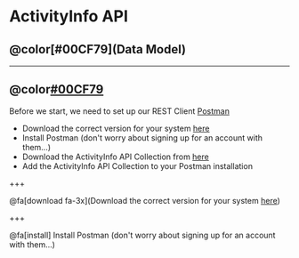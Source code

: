 # ActivityInfo API
## @color[#00CF79](Data Model)

---

## @color[#00CF79](Set-up)

Before we start, we need to set up our REST Client [Postman](https://www.getpostman.com/)

- Download the correct version for your system [here](https://www.getpostman.com/apps)
- Install Postman (don't worry about signing up for an account with them...)
- Download the ActivityInfo API Collection from [here](https://github.com/jamiewhths/talks/activityinfo/api/data-model/resources/collections.api)
- Add the ActivityInfo API Collection to your Postman installation

+++

@fa[download fa-3x](Download the correct version for your system <a href="https://www.getpostman.com/apps">here</a>)

+++

@fa[install]
Install Postman (don't worry about signing up for an account with them...)

